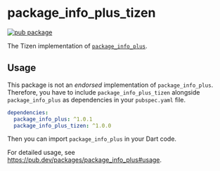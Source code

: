 # package_info_plus_tizen

[![pub package](https://img.shields.io/pub/v/package_info_plus_tizen.svg)](https://pub.dev/packages/package_info_plus_tizen)

The Tizen implementation of [`package_info_plus`](https://github.com/fluttercommunity/plus_plugins/tree/main/packages/package_info_plus).

## Usage

This package is not an _endorsed_ implementation of `package_info_plus`. Therefore, you have to include `package_info_plus_tizen` alongside `package_info_plus` as dependencies in your `pubspec.yaml` file.

```yaml
dependencies:
  package_info_plus: ^1.0.1
  package_info_plus_tizen: ^1.0.0
```

Then you can import `package_info_plus` in your Dart code.

For detailed usage, see https://pub.dev/packages/package_info_plus#usage.
